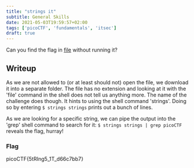 ```yaml
---
title: "strings it"
subtitle: General Skills
date: 2021-05-03T19:59:57+02:00
tags: ['picoCTF', 'fundamentals', 'itsec']
draft: true
---
```


Can you find the flag in [file](https://jupiter.challenges.picoctf.org/static/94d00153b0057d37da225ee79a846c62/strings) without running it?

<!--more-->

## Writeup
As we are not allowed to (or at least should not) open the file, we download it into a separate folder. The file has no extension and looking at it with the 'file' command in the shell does not tell us anything more. The name of the challenge does though. It hints to using the shell command 'strings'. Doing so by entering `$ strings strings` prints out a bunch of lines.

As we are looking for a specific string, we can pipe the output into the 'grep' shell command to search for it: `$ strings strings | grep picoCTF` reveals the flag, hurray!

### Flag
picoCTF{5tRIng5_1T_d66c7bb7}